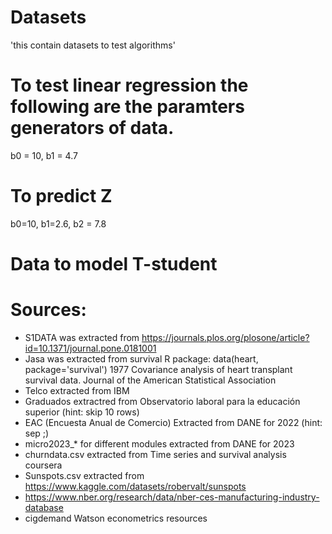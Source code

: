 # Datasets
'this contain datasets to test algorithms' 



# To test linear regression the following are the paramters generators of data.
b0 = 10, b1 = 4.7

# To predict Z

b0=10, b1=2.6, b2 = 7.8


# Data to model T-student 


# Sources:

* S1DATA was extracted from https://journals.plos.org/plosone/article?id=10.1371/journal.pone.0181001
* Jasa was extracted from survival R package: data(heart, package='survival') 1977 Covariance analysis of heart transplant survival data. Journal of the
American Statistical Association
* Telco extracted from IBM
* Graduados extractred from Observatorio laboral para la educación superior (hint: skip 10 rows)
* EAC (Encuesta Anual de Comercio) Extracted from DANE for 2022 (hint: sep ;)
* micro2023_* for different modules extracted from DANE for 2023
* churndata.csv extracted from Time series and survival analysis coursera
* Sunspots.csv extracted from https://www.kaggle.com/datasets/robervalt/sunspots
* https://www.nber.org/research/data/nber-ces-manufacturing-industry-database
* cigdemand Watson econometrics resources
